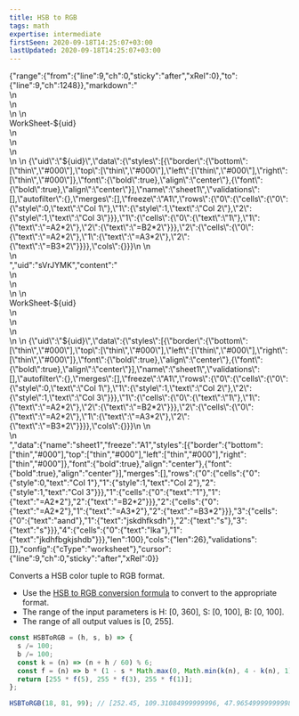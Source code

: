 ```yaml
---
title: HSB to RGB
tags: math
expertise: intermediate
firstSeen: 2020-09-18T14:25:07+03:00
lastUpdated: 2020-09-18T14:25:07+03:00
---
```



<worksheet-viewer data-uid="sVrJYMK">
			{"range":{"from":{"line":9,"ch":0,"sticky":"after","xRel":0},"to":{"line":9,"ch":1248}},"markdown":"<div class=\"d-flex flex-column\" style=\"max-height: 250px; overflow: hidden;\">\n            <div class=\"d-flex flew-column align-items-center\">\n                <div class=\"d-flex align-items-center blue-text text-darken-4 px-2\">   \n                    <i class=\"fas fa-file-excel fa-2x\" style=\"\"></i>\n                    <div class=\"msg-container ml-4\"><span class=\"indigo-text text-darken-2\">WorkSheet-${uid}</span></div>\n                </div>\n            </div>\n            <div class=\"d-flex flew-column align-items-center\">\n                <worksheet-viewer data-uid=\"${uid}\">\n                    {\"uid\":\"${uid}\",\"data\":{\"styles\":[{\"border\":{\"bottom\":[\"thin\",\"#000\"],\"top\":[\"thin\",\"#000\"],\"left\":[\"thin\",\"#000\"],\"right\":[\"thin\",\"#000\"]},\"font\":{\"bold\":true},\"align\":\"center\"},{\"font\":{\"bold\":true},\"align\":\"center\"}],\"name\":\"sheet1\",\"validations\":[],\"autofilter\":{},\"merges\":[],\"freeze\":\"A1\",\"rows\":{\"0\":{\"cells\":{\"0\":{\"style\":0,\"text\":\"Col 1\"},\"1\":{\"style\":1,\"text\":\"Col 2\"},\"2\":{\"style\":1,\"text\":\"Col 3\"}}},\"1\":{\"cells\":{\"0\":{\"text\":\"1\"},\"1\":{\"text\":\"=A2*2\"},\"2\":{\"text\":\"=B2*2\"}}},\"2\":{\"cells\":{\"0\":{\"text\":\"=A2*2\"},\"1\":{\"text\":\"=A3*2\"},\"2\":{\"text\":\"=B3*2\"}}}},\"cols\":{}}}\n                </worksheet-viewer>\n            </div>\n        </div>","uid":"sVrJYMK","content":"<div class=\"d-flex flex-column\" style=\"max-height: 250px; overflow: hidden;\">\n            <div class=\"d-flex flew-column align-items-center\">\n                <div class=\"d-flex align-items-center blue-text text-darken-4 px-2\">   \n                    <i class=\"fas fa-file-excel fa-2x\" style=\"\"></i>\n                    <div class=\"msg-container ml-4\"><span class=\"indigo-text text-darken-2\">WorkSheet-${uid}</span></div>\n                </div>\n            </div>\n            <div class=\"d-flex flew-column align-items-center\">\n                <worksheet-viewer data-uid=\"${uid}\">\n                    {\"uid\":\"${uid}\",\"data\":{\"styles\":[{\"border\":{\"bottom\":[\"thin\",\"#000\"],\"top\":[\"thin\",\"#000\"],\"left\":[\"thin\",\"#000\"],\"right\":[\"thin\",\"#000\"]},\"font\":{\"bold\":true},\"align\":\"center\"},{\"font\":{\"bold\":true},\"align\":\"center\"}],\"name\":\"sheet1\",\"validations\":[],\"autofilter\":{},\"merges\":[],\"freeze\":\"A1\",\"rows\":{\"0\":{\"cells\":{\"0\":{\"style\":0,\"text\":\"Col 1\"},\"1\":{\"style\":1,\"text\":\"Col 2\"},\"2\":{\"style\":1,\"text\":\"Col 3\"}}},\"1\":{\"cells\":{\"0\":{\"text\":\"1\"},\"1\":{\"text\":\"=A2*2\"},\"2\":{\"text\":\"=B2*2\"}}},\"2\":{\"cells\":{\"0\":{\"text\":\"=A2*2\"},\"1\":{\"text\":\"=A3*2\"},\"2\":{\"text\":\"=B3*2\"}}}},\"cols\":{}}}\n                </worksheet-viewer>\n            </div>\n        </div>","data":{"name":"sheet1","freeze":"A1","styles":[{"border":{"bottom":["thin","#000"],"top":["thin","#000"],"left":["thin","#000"],"right":["thin","#000"]},"font":{"bold":true},"align":"center"},{"font":{"bold":true},"align":"center"}],"merges":[],"rows":{"0":{"cells":{"0":{"style":0,"text":"Col 1"},"1":{"style":1,"text":"Col 2"},"2":{"style":1,"text":"Col 3"}}},"1":{"cells":{"0":{"text":"1"},"1":{"text":"=A2*2"},"2":{"text":"=B2*2"}}},"2":{"cells":{"0":{"text":"=A2*2"},"1":{"text":"=A3*2"},"2":{"text":"=B3*2"}}},"3":{"cells":{"0":{"text":"aand"},"1":{"text":"jskdhfksdh"},"2":{"text":"s"},"3":{"text":"s"}}},"4":{"cells":{"0":{"text":"lka"},"1":{"text":"jkdhfbgkjshdb"}}},"len":100},"cols":{"len":26},"validations":[]},"config":{"cType":"worksheet"},"cursor":{"line":9,"ch":0,"sticky":"after","xRel":0}}
		</worksheet-viewer>





Converts a HSB color tuple to RGB format.

- Use the [HSB to RGB conversion formula](https://en.wikipedia.org/wiki/HSL_and_HSV#HSV_to_RGB) to convert to the appropriate format.
- The range of the input parameters is H: [0, 360], S: [0, 100], B: [0, 100].
- The range of all output values is [0, 255].

```js
const HSBToRGB = (h, s, b) => {
  s /= 100;
  b /= 100;
  const k = (n) => (n + h / 60) % 6;
  const f = (n) => b * (1 - s * Math.max(0, Math.min(k(n), 4 - k(n), 1)));
  return [255 * f(5), 255 * f(3), 255 * f(1)];
};
```

```js
HSBToRGB(18, 81, 99); // [252.45, 109.31084999999996, 47.965499999999984]
```
